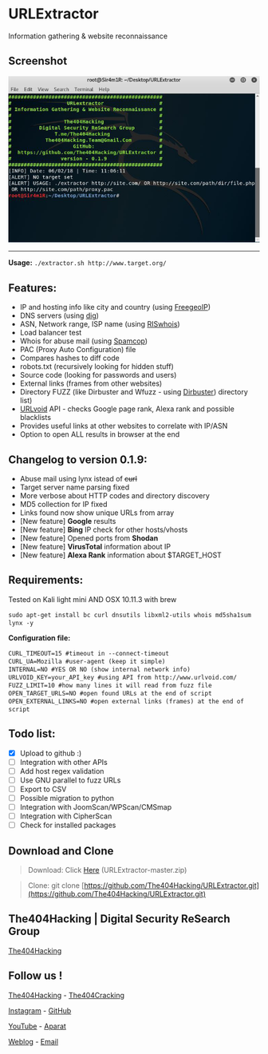 # URLExtractor

Information gathering & website reconnaissance

## Screenshot
![Screenshot](Screenshot.jpg?raw=ture "Screenshot")

------

**Usage:**
`./extractor.sh http://www.target.org/`


Features:
------

* IP and hosting info like city and country (using [FreegeoIP](http://freegeoip.net/))
* DNS servers (using [dig](http://packages.ubuntu.com/precise/dnsutils))
* ASN, Network range, ISP name (using [RISwhois](https://www.ripe.net/analyse/archived-projects/ris-tools-web-interfaces/riswhois))
* Load balancer test
* Whois for abuse mail (using [Spamcop](https://www.spamcop.net/))
* PAC (Proxy Auto Configuration) file
* Compares hashes to diff code
* robots.txt (recursively looking for hidden stuff)
* Source code (looking for passwords and users)
* External links (frames from other websites)
* Directory FUZZ (like Dirbuster and Wfuzz - using [Dirbuster](https://www.owasp.org/index.php/Category:OWASP_DirBuster_Project)) directory list)
* [URLvoid](http://www.urlvoid.com/) API - checks Google page rank, Alexa rank and possible blacklists 
* Provides useful links at other websites to correlate with IP/ASN
* Option to open ALL results in browser at the end

Changelog to version 0.1.9:
------

* Abuse mail using lynx istead of ~~curl~~
* Target server name parsing fixed
* More verbose about HTTP codes and directory discovery
* MD5 collection for IP fixed
* Links found now show unique URLs from array
* [New feature] **Google** results
* [New feature] **Bing** IP check for other hosts/vhosts
* [New feature] Opened ports from **Shodan**
* [New feature] **VirusTotal** information about IP
* [New feature] **Alexa Rank** information about $TARGET_HOST

Requirements:
------

Tested on Kali light mini AND OSX 10.11.3 with brew
```
sudo apt-get install bc curl dnsutils libxml2-utils whois md5sha1sum lynx -y
```

**Configuration file:**
```
CURL_TIMEOUT=15 #timeout in --connect-timeout
CURL_UA=Mozilla #user-agent (keep it simple)
INTERNAL=NO #YES OR NO (show internal network info)
URLVOID_KEY=your_API_key #using API from http://www.urlvoid.com/
FUZZ_LIMIT=10 #how many lines it will read from fuzz file
OPEN_TARGET_URLS=NO #open found URLs at the end of script
OPEN_EXTERNAL_LINKS=NO #open external links (frames) at the end of script
```

Todo list:
------

* [x] Upload to github :)
* [ ] Integration with other APIs
* [ ] Add  host regex validation
* [ ] Use GNU parallel to fuzz URLs
* [ ] Export to CSV
* [ ] Possible migration to python
* [ ] Integration with JoomScan/WPScan/CMSmap
* [ ] Integration with CipherScan
* [ ] Check for installed packages

## Download and Clone
> Download: Click [Here](https://github.com/The404Hacking/URLExtractor/archive/master.zip) (URLExtractor-master.zip)

> Clone: git clone [https://github.com/The404Hacking/URLExtractor.git](https://github.com/The404Hacking/URLExtractor.git)

## The404Hacking | Digital Security ReSearch Group
[The404Hacking](https://T.me/The404Hacking)

## Follow us !
[The404Hacking](https://T.me/The404Hacking) - [The404Cracking](https://T.me/The404Cracking)

[Instagram](https://instagram.com/The404Hacking) - [GitHub](https://github.com/The404Hacking)

[YouTube](http://yon.ir/youtube404) - [Aparat](http://www.aparat.com/The404Hacking)

[Weblog](http://the404hacking.blogsky.com) - [Email](mailto:The404Hacking.Team@Gmail.Com)
